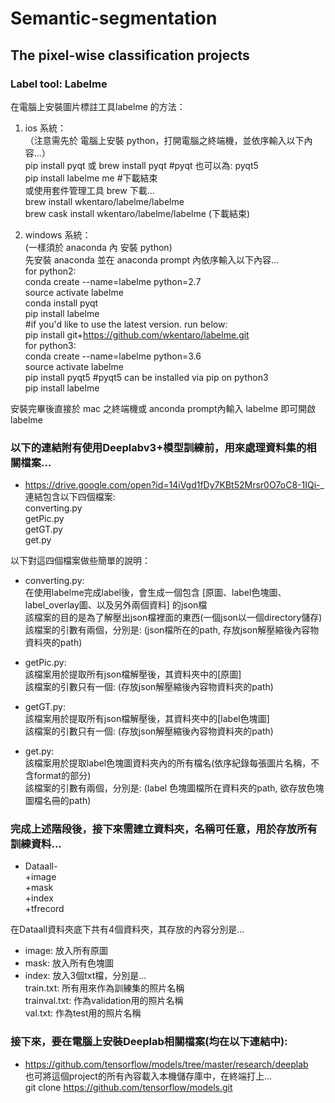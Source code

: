 # Semantic-segmentation
## The pixel-wise classification projects

### Label tool: Labelme  
在電腦上安裝圖片標註工具labelme 的方法：  
1. ios 系統：  
（注意需先於 電腦上安裝 python，打開電腦之終端機，並依序輸入以下內容...）  
  pip install pyqt 或 brew install pyqt #pyqt 也可以為: pyqt5  
  pip install labelme me #下載結束  
  或使用套件管理工具 brew 下載...  
  brew install wkentaro/labelme/labelme  
  brew cask install wkentaro/labelme/labelme (下載結束)  
  
2. windows 系統：  
  (一樣須於 anaconda 內 安裝 python)  
  先安裝 anaconda 並在 anaconda prompt 內依序輸入以下內容...  
  for python2:  
  conda create --name=labelme python=2.7  
  source activate labelme  
  conda install pyqt  
  pip install labelme  
  #if you'd like to use the latest version. run below:  
  pip install git+https://github.com/wkentaro/labelme.git  
  for python3:  
  conda create --name=labelme python=3.6  
  source activate labelme  
  pip install pyqt5 #pyqt5 can be installed via pip on python3  
  pip install labelme  
  
安裝完畢後直接於 mac 之終端機或 anconda prompt內輸入 labelme 即可開啟 labelme  

### 以下的連結附有使用Deeplabv3+模型訓練前，用來處理資料集的相關檔案...  
* https://drive.google.com/open?id=14iVgd1fDy7KBt52Mrsr0O7oC8-1IQi-_  
  連結包含以下四個檔案:  
  converting.py  
  getPic.py  
  getGT.py  
  get.py  
  
以下對這四個檔案做些簡單的說明：  
* converting.py:  
  在使用labelme完成label後，會生成一個包含 [原圖、label色塊圖、label_overlay圖、以及另外兩個資料] 的json檔  
  該檔案的目的是為了解壓出json檔裡面的東西(一個json以一個directory儲存)  
  該檔案的引數有兩個，分別是: (json檔所在的path, 存放json解壓縮後內容物資料夾的path)  

* getPic.py:  
  該檔案用於提取所有json檔解壓後，其資料夾中的[原圖]  
  該檔案的引數只有一個: (存放json解壓縮後內容物資料夾的path)  
  
* getGT.py:  
  該檔案用於提取所有json檔解壓後，其資料夾中的[label色塊圖]  
  該檔案的引數只有一個: (存放json解壓縮後內容物資料夾的path)  
  
* get.py:  
  該檔案用於提取label色塊圖資料夾內的所有檔名(依序紀錄每張圖片名稱，不含format的部分)  
  該檔案的引數有兩個，分別是: (label 色塊圖檔所在資料夾的path, 欲存放色塊圖檔名冊的path)  
  
### 完成上述階段後，接下來需建立資料夾，名稱可任意，用於存放所有訓練資料...  
* Dataall-  
    +image  
    +mask  
    +index  
    +tfrecord  

在Dataall資料夾底下共有4個資料夾，其存放的內容分別是...  
* image: 放入所有原圖  
* mask: 放入所有色塊圖  
* index: 放入3個txt檔，分別是...  
  train.txt: 所有用來作為訓練集的照片名稱  
  trainval.txt: 作為validation用的照片名稱  
  val.txt: 作為test用的照片名稱  
  
### 接下來，要在電腦上安裝Deeplab相關檔案(均在以下連結中):  
* https://github.com/tensorflow/models/tree/master/research/deeplab  
  也可將這個project的所有內容載入本機儲存庫中，在終端打上...  
  git clone https://github.com/tensorflow/models.git
